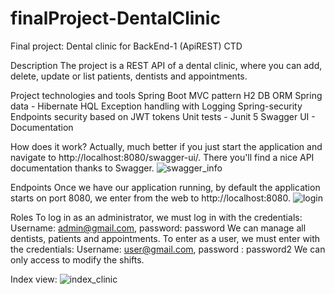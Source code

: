 # finalProject-DentalClinic
Final project: Dental clinic for BackEnd-1 (ApiREST) CTD

Description
The project is a REST API of a dental clinic, where you can add, delete, update or list patients, dentists and appointments.

Project technologies and tools
Spring Boot
MVC pattern
H2 DB
ORM
Spring data - Hibernate
HQL
Exception handling with Logging
Spring-security
Endpoints security based on JWT tokens
Unit tests - Junit 5
Swagger UI - Documentation

How does it work?
Actually, much better if you just start the application and navigate to http://localhost:8080/swagger-ui/. There you'll find a nice API documentation thanks to Swagger.
![swagger_info](https://user-images.githubusercontent.com/86891538/178162702-8cb69ef2-d9c9-4760-8e80-1e160801012c.png)

Endpoints
Once we have our application running, by default the application starts on port 8080, we enter from the web to http://localhost:8080.
![login](https://user-images.githubusercontent.com/86891538/178162723-cd7b700e-db6e-4f7f-8cf7-ac1dc89020b7.png)

Roles
To log in as an administrator, we must log in with the credentials: 
Username: admin@gmail.com, password: password 
We can manage all dentists, patients and appointments.
To enter as a user, we must enter with the credentials: 
Username: user@gmail.com, password : password2 
We can only access to modify the shifts.

Index view:
![index_clinic](https://user-images.githubusercontent.com/86891538/178162776-06ab859d-d2d4-4c07-b397-4f0bbcbd2e71.png)

